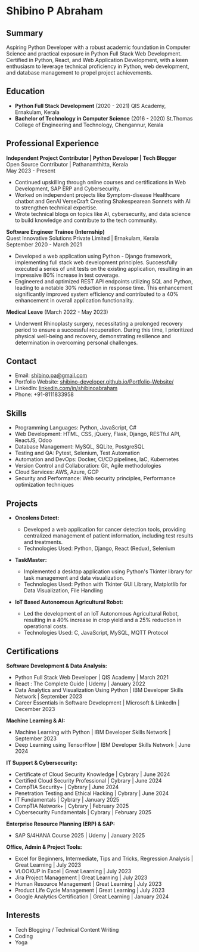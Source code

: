 # Shibino P Abraham

## Summary
Aspiring Python Developer with a robust academic foundation in Computer Science and practical exposure in Python Full Stack Web Development. Certified in Python, React, and Web Application Development, with a keen enthusiasm to leverage technical proficiency in Python, web development, and database management to propel project achievements.

## Education
- **Python Full Stack Development** (2020 - 2021)
  QIS Academy, Ernakulam, Kerala
- **Bachelor of Technology in Computer Science** (2016 - 2020)
  St.Thomas College of Engineering and Technology, Chengannur, Kerala

## Professional Experience
**Independent Project Contributor | Python Developer | Tech Blogger**  
Open Source Contributor | Pathanamthitta, Kerala  
May 2023 - Present
- Continued upskilling through online courses and certifications in Web Development, SAP ERP and Cybersecurity.
- Worked on independent projects like Symptom-disease Healthcare chatbot and GenAI VerseCraft Creating Shakespearean Sonnets with AI to strengthen technical expertise.
- Wrote technical blogs on topics like AI, cybersecurity, and data science to build knowledge and contribute to the tech community.

**Software Engineer Trainee (Internship)**  
Quest Innovative Solutions Private Limited | Ernakulam, Kerala  
September 2020 - March 2021  
- Developed a web application using Python - Django framework, implementing full stack web development principles. Successfully executed a series of unit tests on the existing application, resulting in an impressive 80% increase in test coverage.
- Engineered and optimized REST API endpoints utilizing SQL and Python, leading to a notable 30% reduction in response time. This enhancement significantly improved system efficiency and contributed to a 40% enhancement in overall application functionality.

**Medical Leave** (March 2022 - May 2023)
- Underwent Rhinoplasty surgery, necessitating a prolonged recovery period to ensure a successful recuperation. During this time, I prioritized physical well-being and recovery, demonstrating resilience and determination in overcoming personal challenges.

## Contact
- Email: shibino.pa@gmail.com
- Portfolio Website: [shibino-developer.github.io/Portfolio-Website/](https://shibino-developer.github.io/Portfolio-Website/)
- LinkedIn: [linkedin.com/in/shibinoabraham](www.linkedin.com/in/shibinoabraham)
- Phone: +91-8111833958

## Skills
- Programming Languages: Python, JavaScript, C#
- Web Development: HTML, CSS, jQuery, Flask, Django, RESTful API, ReactJS, Odoo
- Database Management: MySQL, SQLite, PostgreSQL
- Testing and QA: Pytest, Selenium, Test Automation
- Automation and DevOps: Docker, CI/CD pipelines, IaC, Kubernetes
- Version Control and Collaboration: Git, Agile methodologies
- Cloud Services: AWS, Azure, GCP
- Security and Performance: Web security principles, Performance optimization techniques

## Projects
- **Oncolens Detect:**
  - Developed a web application for cancer detection tools, providing centralized management of patient information, including test results and treatments.
  - Technologies Used: Python, Django, React (Redux), Selenium

- **TaskMaster:**
  - Implemented a desktop application using Python's Tkinter library for task management and data visualization.
  - Technologies Used: Python with Tkinter GUI Library, Matplotlib for Data Visualization, File Handling

- **IoT Based Autonomous Agricultural Robot:**
  - Led the development of an IoT Autonomous Agricultural Robot, resulting in a 40% increase in crop yield and a 25% reduction in operational costs.
  - Technologies Used: C, JavaScript, MySQL, MQTT Protocol

## Certifications

**Software Development & Data Analysis:** 
- Python Full Stack Web Developer | QIS Academy | March 2021
- React : The Complete Guide | Udemy | January 2022
- Data Analytics and Visualization Using Python | IBM Developer Skills Network | September 2023
- Career Essentials in Software Development | Microsoft & LinkedIn | December 2023
  
**Machine Learning & AI:** 
- Machine Learning with Python | IBM Developer Skills Network | September 2023
- Deep Learning using TensorFlow | IBM Developer Skills Network | June 2024
  
**IT Support & Cybersecurity:**
- Certificate of Cloud Security Knowledge | Cybrary | June 2024
- Certified Cloud Security Professional |  Cybrary | June 2024
- CompTIA Security+ | Cybrary | June 2024
- Penetration Testing and Ethical Hacking | Cybrary | June 2024
- IT Fundamentals | Cybrary | January 2025
- CompTIA Network+ | Cybrary | February 2025
- Cybersecurity Fundamentals | Cybrary | February 2025
  
**Enterprise Resource Planning (ERP) & SAP:**
- SAP S/4HANA Course 2025 | Udemy | January 2025
  
**Office, Admin & Project Tools:**
- Excel for Beginners, Intermediate, Tips and Tricks, Regression Analysis | Great Learning | July 2023
- VLOOKUP in Excel | Great Learning | July 2023
- Jira Project Management | Great Learning | July 2023
- Human Resource Management |  Great Learning | July 2023
- Product Life Cycle Management | Great Learning | July 2023
- Google Analytics Certification | Great Learning | January 2024

## Interests
- Tech Blogging / Technical Content Writing
- Coding
- Yoga
